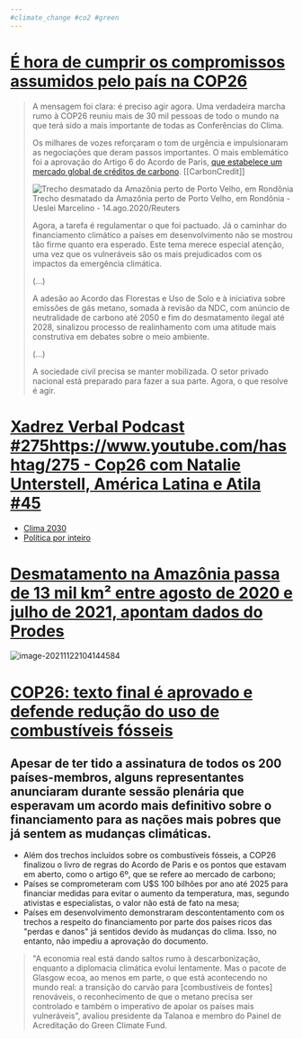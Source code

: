 ```yaml
---
#climate_change #co2 #green
---
```


# [É hora de cumprir os compromissos assumidos pelo país na COP26](https://outline.com/6Ebp4k)

> A mensagem foi clara: é preciso agir agora. Uma verdadeira marcha  rumo à COP26 reuniu mais de 30 mil pessoas de todo o mundo na que terá  sido a mais importante de todas as Conferências do Clima.
>
> Os milhares de vozes reforçaram o tom de urgência e impulsionaram as  negociações que deram passos importantes. O mais emblemático foi a  aprovação do Artigo 6 do Acordo de Paris, [que estabelece um mercado global de créditos de carbono](https://www1.folha.uol.com.br/ambiente/2021/11/o-que-e-o-mercado-de-carbono-e-por-que-ele-dominou-discussoes-da-cop26.shtml). [[CarbonCredit]]
>
> ![Trecho desmatado da Amazônia perto de Porto Velho, em Rondônia](https://f.i.uol.com.br/fotografia/2021/06/24/162455947860d4cf76c5f28_1624559478_3x2_md.jpg)Trecho desmatado da Amazônia perto de Porto Velho, em Rondônia - Ueslei Marcelino - 14.ago.2020/Reuters 
>
> Agora, a tarefa é regulamentar o que foi pactuado. Já o caminhar do  financiamento climático a países em desenvolvimento não se mostrou tão  firme quanto era esperado. Este tema merece especial atenção, uma vez  que os vulneráveis são os mais prejudicados com os impactos da  emergência climática.
>
> (...)
>
> A adesão ao Acordo das Florestas e Uso de Solo e à iniciativa sobre  emissões de gás metano, somada à revisão da NDC, com anúncio de  neutralidade de carbono até 2050 e fim do desmatamento ilegal até 2028,  sinalizou processo de realinhamento com uma atitude mais construtiva em  debates sobre o meio ambiente.
>
> (...)
>
> A sociedade civil precisa se manter mobilizada. O setor privado  nacional está preparado para fazer a sua parte. Agora, o que resolve é  agir.

# [Xadrez Verbal Podcast #275https://www.youtube.com/hashtag/275 - Cop26 com Natalie Unterstell, América Latina e Atila #45](https://www.youtube.com/watch?v=hY0aYfogysk&t=12205s)

- [Clima 2030](https://www.clima2030.com.br/)
- [Política por inteiro](https://www.politicaporinteiro.org/)

# [Desmatamento na Amazônia passa de 13 mil km² entre agosto de 2020 e julho de 2021, apontam dados do Prodes](https://g1.globo.com/meio-ambiente/noticia/2021/11/18/desmatamento-na-amazonia-passa-de-13-mil-km-entre-agosto-de-2020-e-julho-de-2021-apontam-dados-do-prodes.ghtml)

![image-20211122104144584](/home/guido/.config/Typora/typora-user-images/image-20211122104144584.png)

# [COP26: texto final é aprovado e defende redução do uso de combustíveis fósseis](https://g1.globo.com/meio-ambiente/cop-26/noticia/2021/11/13/cop26-texto-final-e-acordado-apos-pedido-de-mudanca-de-ultima-hora-mas-ainda-assim-defende-reducao-de-combustiveis-fosseis.ghtml)

## Apesar de ter tido a assinatura de todos os 200 países-membros, alguns  representantes anunciaram durante sessão plenária que esperavam um  acordo mais definitivo sobre o financiamento para as nações mais pobres  que já sentem as mudanças climáticas.

- Além dos trechos incluídos sobre  os combustíveis fósseis, a COP26 finalizou o livro de regras do Acordo  de Paris e os pontos que estavam em aberto, como o artigo 6º, que se  refere ao mercado de carbono;
- Países se comprometeram com U$S  100 bilhões por ano até 2025 para financiar medidas para evitar o  aumento da temperatura, mas, segundo ativistas e especialistas, o valor  não está de fato na mesa;
- Países em desenvolvimento demonstraram descontentamento com os trechos a respeito do financiamento por parte  dos países ricos das "perdas e danos" já sentidos devido às mudanças do  clima. Isso, no entanto, não impediu a aprovação do documento.

>  "A economia real está dando saltos rumo à descarbonização, enquanto a  diplomacia climática evolui lentamente. Mas o pacote de Glasgow ecoa, ao menos em parte, o que está acontecendo no mundo real: a transição do  carvão para [combustíveis de fontes] renováveis, o reconhecimento de que o metano precisa ser controlado e também o imperativo de apoiar os  países mais vulneráveis", avaliou presidente da Talanoa e membro do  Painel de Acreditação do Green Climate Fund. 